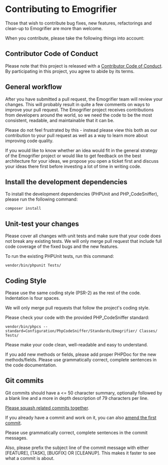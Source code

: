 # Contributing to Emogrifier

Those that wish to contribute bug fixes, new features, refactorings and
clean-up to Emogrifier are more than welcome.

When you contribute, please take the following things into account:

## Contributor Code of Conduct

Please note that this project is released with a
[Contributor Code of Conduct](CODE_OF_CONDUCT.md). By participating in this
project, you agree to abide by its terms.

## General workflow

After you have submitted a pull request, the Emogrifier team will review your
changes. This will probably result in quite a few comments on ways to improve
your pull request. The Emogrifier project receives contributions from
developers around the world, so we need the code to be the most consistent,
readable, and maintainable that it can be.

Please do not feel frustrated by this - instead please view this both as our
contribution to your pull request as well as a way to learn more about
improving code quality.

If you would like to know whether an idea would fit in the general strategy of
the Emogrifier project or would like to get feedback on the best architecture
for your ideas, we propose you open a ticket first and discuss your ideas there
first before investing a lot of time in writing code.


## Install the development dependencies

To install the development dependencies (PHPUnit and PHP_CodeSniffer), please
run the following command:

    composer install


## Unit-test your changes

Please cover all changes with unit tests and make sure that your code does not
break any existing tests. We will only merge pull request that include full
code coverage of the fixed bugs and the new features.

To run the existing PHPUnit tests, run this command:

    vendor/bin/phpunit Tests/


## Coding Style

Please use the same coding style (PSR-2) as the rest of the code. Indentation
is four spaces.

We will only merge pull requests that follow the project's coding style.

Please check your code with the provided PHP_CodeSniffer standard:

    vendor/bin/phpcs --standard=Configuration/PhpCodeSniffer/Standards/Emogrifier/ Classes/ Tests/

Please make your code clean, well-readable and easy to understand.

If you add new methods or fields, please add proper PHPDoc for the new
methods/fields. Please use grammatically correct, complete sentences in the
code documentation.


## Git commits

Git commits should have a <= 50 character summary, optionally followed by a
blank line and a more in depth description of 79 characters per line.

[Please squash related commits together](http://gitready.com/advanced/2009/02/10/squashing-commits-with-rebase.html).

If you already have a commit and work on it, you can also
[amend the first commit](https://nathanhoad.net/git-amend-your-last-commit).

Please use grammatically correct, complete sentences in the commit messages.

Also, please prefix the subject line of the commit message with either
[FEATURE], [TASK], [BUGFIX] OR [CLEANUP]. This makes it faster to see what
a commit is about.